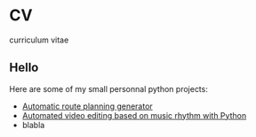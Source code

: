 # CV
curriculum vitae

## Hello
Here are some of my small personnal python projects:
- [Automatic route planning generator](https://medium.com/@jordy.bonnet_67692/automatic-route-planning-generator-16a266d468a5)
- [Automated video editing based on music rhythm with Python](https://medium.com/@jordy.bonnet_67692/automated-video-editing-based-on-music-rhythm-with-python-76420dac2e6f)
- blabla
